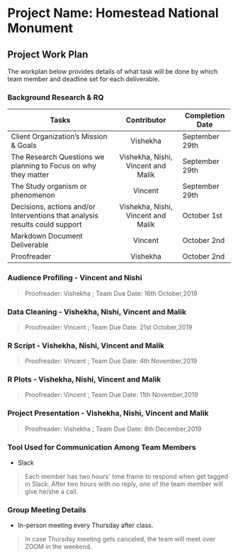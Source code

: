 # Project Name: Homestead National Monument
## Project Work Plan
The workplan below provides details of what task will be done by which team member and deadline set for each deliverable.
### Background Research & RQ
 **Tasks**	                      |**Contributor**   |**Completion Date**|
|-------------------------------------|:----------------:|---------------|
|Client Organization’s Mission & Goals|    Vishekha              |  September 29th           |		
|The Research Questions we planning to Focus on why they matter    |Vishekha, Nishi, Vincent and Malik |  September 29th    |	
|The Study organism or phenomenon	      |    Vincent              |  September 29th            |	
|Decisions, actions and/or Interventions that analysis results could support|Vishekha, Nishi, Vincent and Malik| October 1st|	
|Markdown Document Deliverable   |Vincent | October 2nd              |		
| Proofreader                  |    Vishekha              | October 2nd             |



### Audience Profiling - Vincent and Nishi 
> Proofreader: Vishekha   ; Team Due Date: 16th October,2019

### Data Cleaning - Vishekha, Nishi, Vincent and Malik
> Proofreader: Vincent   ; Team Due Date: 21st October,2019

### R Script - Vishekha, Nishi, Vincent and Malik
> Proofreader: Vincent   ; Team Due Date: 4th November,2019

### R Plots - Vishekha, Nishi, Vincent and Malik
> Proofreader: Vincent   ; Team Due Date: 11th November,2019

### Project Presentation - Vishekha, Nishi, Vincent and Malik 
> Proofreader: Vishekha   ; Team Due Date: 8th December,2019

### Tool Used for Communication Among Team Members
* Slack
> Each member has two hours' time frame to respond when get tagged in Slack. After two hours with no reply, one of the team member will give he/she a call.

### Group Meeting Details
* In-person meeting every Thursday after class.
>In case Thursday meeting gets canceled, the team will meet over ZOOM in the weekend.
